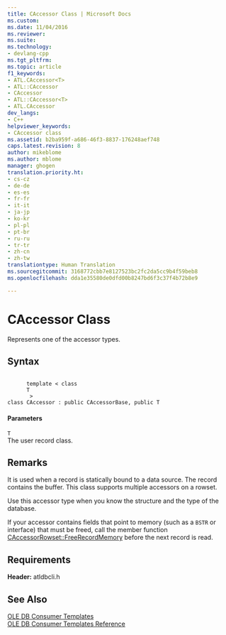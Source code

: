 ```yaml
---
title: CAccessor Class | Microsoft Docs
ms.custom: 
ms.date: 11/04/2016
ms.reviewer: 
ms.suite: 
ms.technology:
- devlang-cpp
ms.tgt_pltfrm: 
ms.topic: article
f1_keywords:
- ATL.CAccessor<T>
- ATL::CAccessor
- CAccessor
- ATL::CAccessor<T>
- ATL.CAccessor
dev_langs:
- C++
helpviewer_keywords:
- CAccessor class
ms.assetid: b2ba959f-a686-46f3-8837-176248aef748
caps.latest.revision: 8
author: mikeblome
ms.author: mblome
manager: ghogen
translation.priority.ht:
- cs-cz
- de-de
- es-es
- fr-fr
- it-it
- ja-jp
- ko-kr
- pl-pl
- pt-br
- ru-ru
- tr-tr
- zh-cn
- zh-tw
translationtype: Human Translation
ms.sourcegitcommit: 3168772cbb7e8127523bc2fc2da5cc9b4f59beb8
ms.openlocfilehash: dda1e35580de0dfd00b8247bd6f3c37f4b72b8e9

---
```

# CAccessor Class
Represents one of the accessor types.  
  
## Syntax  
  
```  
  
      template < class   
      T  
       >  
class CAccessor : public CAccessorBase, public T  
```  
  
#### Parameters  
 `T`  
 The user record class.  
  
## Remarks  
 It is used when a record is statically bound to a data source. The record contains the buffer. This class supports multiple accessors on a rowset.  
  
 Use this accessor type when you know the structure and the type of the database.  
  
 If your accessor contains fields that point to memory (such as a `BSTR` or interface) that must be freed, call the member function [CAccessorRowset::FreeRecordMemory](../../data/oledb/caccessorrowset-freerecordmemory.md) before the next record is read.  
  
## Requirements  
 **Header:** atldbcli.h  
  
## See Also  
 [OLE DB Consumer Templates](../../data/oledb/ole-db-consumer-templates-cpp.md)   
 [OLE DB Consumer Templates Reference](../../data/oledb/ole-db-consumer-templates-reference.md)


<!--HONumber=Jan17_HO1-->


